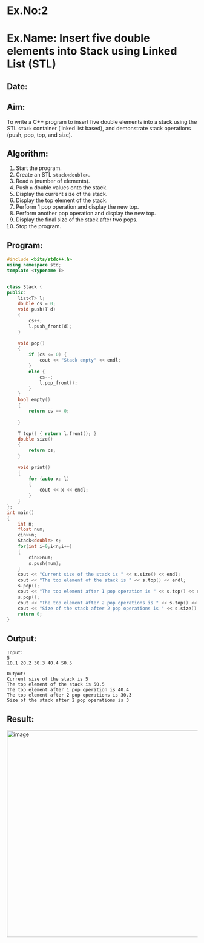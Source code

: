 # Ex.No:2  
# Ex.Name: Insert five double elements into Stack using Linked List (STL)  

## Date:  

## Aim:  
To write a C++ program to insert five double elements into a stack using the STL `stack` container (linked list based), and demonstrate stack operations (push, pop, top, and size).  

## Algorithm:  
1. Start the program.  
2. Create an STL `stack<double>`.  
3. Read `n` (number of elements).  
4. Push `n` double values onto the stack.  
5. Display the current size of the stack.  
6. Display the top element of the stack.  
7. Perform 1 pop operation and display the new top.  
8. Perform another pop operation and display the new top.  
9. Display the final size of the stack after two pops.  
10. Stop the program.  

## Program:
```cpp
#include <bits/stdc++.h>
using namespace std;
template <typename T>


class Stack {
public:
	list<T> l;
	double cs = 0;
	void push(T d)
	{
		cs++;
		l.push_front(d);
	}
	
	void pop()
	{
		if (cs <= 0) {
			cout << "Stack empty" << endl;
		}
		else {
			cs--;
			l.pop_front();
		}
	}
	bool empty() 
	{ 
	    return cs == 0; 
	    
	}
	
	T top() { return l.front(); }
	double size()
	{
		return cs;
	}
	
	void print()
	{
		for (auto x: l) 
		{
			cout << x << endl;
		}
	}
};
int main()
{
    int n;
    float num;
    cin>>n;
	Stack<double> s;
	for(int i=0;i<n;i++)
	{
	    cin>>num;
	    s.push(num);
	}
	cout << "Current size of the stack is " << s.size() << endl;
	cout << "The top element of the stack is " << s.top() << endl;
	s.pop(); 
	cout << "The top element after 1 pop operation is " << s.top() << endl;
	s.pop();
	cout << "The top element after 2 pop operations is " << s.top() << endl;
	cout << "Size of the stack after 2 pop operations is " << s.size() << endl;
	return 0;
}
```
## Output:
```
Input:
5
10.1 20.2 30.3 40.4 50.5

Output:
Current size of the stack is 5
The top element of the stack is 50.5
The top element after 1 pop operation is 40.4
The top element after 2 pop operations is 30.3
Size of the stack after 2 pop operations is 3
```
## Result:
<img width="862" height="545" alt="image" src="https://github.com/user-attachments/assets/a528c5f1-850f-4699-967a-328bd2a7aa3c" />

